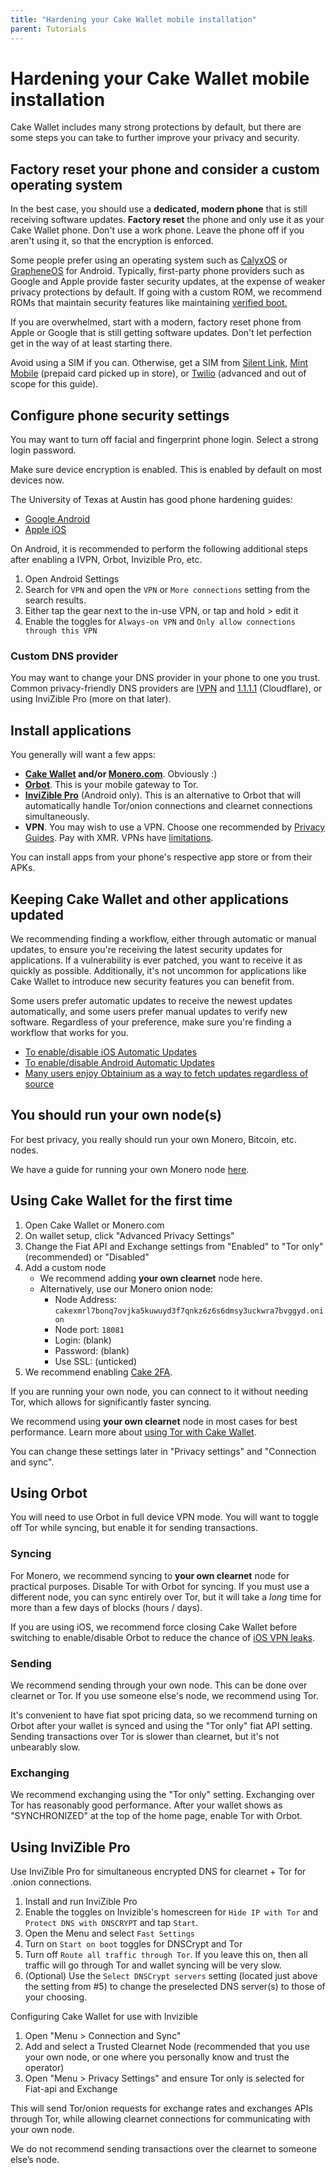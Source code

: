 ```yaml
---
title: "Hardening your Cake Wallet mobile installation"
parent: Tutorials
---
```


# Hardening your Cake Wallet mobile installation

Cake Wallet includes many strong protections by default, but there are some steps you can take to further improve your privacy and security.

## Factory reset your phone and consider a custom operating system

In the best case, you should use a **dedicated, modern phone** that is still receiving software updates. **Factory reset** the phone and only use it as your Cake Wallet phone. Don't use a work phone. Leave the phone off if you aren't using it, so that the encryption is enforced.

Some people prefer using an operating system such as [CalyxOS](https://calyxos.org/) or [GrapheneOS](https://grapheneos.org/) for Android. Typically, first-party phone providers such as Google and Apple provide faster security updates, at the expense of weaker privacy protections by default. If going with a custom ROM, we recommend ROMs that maintain security features like maintaining [verified boot.](https://source.android.com/docs/security/features/verifiedboot)

If you are overwhelmed, start with a modern, factory reset phone from Apple or Google that is still getting software updates. Don't let perfection get in the way of at least starting there.

Avoid using a SIM if you can. Otherwise, get a SIM from [Silent Link](https://silent.link/), [Mint Mobile](https://www.mintmobile.com/) (prepaid card picked up in store), or [Twilio](https://www.twilio.com/en-us/iot/super-sim-card) (advanced and out of scope for this guide).

## Configure phone security settings

You may want to turn off facial and fingerprint phone login. Select a strong login password.

Make sure device encryption is enabled. This is enabled by default on most devices now.

The University of Texas at Austin has good phone hardening guides:

* [Google Android](https://security.utexas.edu/handheld-hardening-checklists/android)
* [Apple iOS](https://security.utexas.edu/handheld-hardening-checklists/ios)

On Android, it is recommended to perform the following additional steps after enabling a IVPN, Orbot, Invizible Pro, etc.

1. Open Android Settings
2. Search for `VPN` and open the `VPN` or `More connections` setting from the search results.
3. Either tap the gear next to the in-use VPN, or tap and hold > edit it
4. Enable the toggles for `Always-on VPN` and `Only allow connections through this VPN`

### Custom DNS provider

You may want to change your DNS provider in your phone to one you trust. Common privacy-friendly DNS providers are [IVPN](https://www.ivpn.net/knowledgebase/troubleshooting/what-is-the-ip-address-of-your-dns-servers/) and [1.1.1.1](https://1.1.1.1/) (Cloudflare), or using InviZible Pro (more on that later).

## Install applications

You generally will want a few apps:

* **[Cake Wallet](https://cakewallet.com) and/or [Monero.com](https://monero.com)**. Obviously :)
* **[Orbot](https://guardianproject.info/apps/org.torproject.android/)**. This is your mobile gateway to Tor.
* **[InviZible Pro](https://invizible.net)** (Android only). This is an alternative to Orbot that will automatically handle Tor/onion connections and clearnet connections simultaneously.
* **VPN**. You may wish to use a VPN. Choose one recommended by [Privacy Guides](https://www.privacyguides.org/en/vpn/). Pay with XMR. VPNs have [limitations](https://www.consumerreports.org/vpn-services/vpn-testing-poor-privacy-security-hyperbolic-claims-a1103787639/).

You can install apps from your phone's respective app store or from their APKs.

## Keeping Cake Wallet and other applications updated

We recommending finding a workflow, either through automatic or manual updates, to ensure you're receiving the latest security updates for applications. If a vulnerability is ever patched, you want to receive it as quickly as possible. Additionally, it's not uncommon for applications like Cake Wallet to introduce new security features you can benefit from.

Some users prefer automatic updates to receive the newest updates automatically, and some users prefer manual updates to verify new software. Regardless of your preference, make sure you're finding a workflow that works for you.

* [To enable/disable iOS Automatic Updates](https://support.apple.com/en-us/102629)
* [To enable/disable Android Automatic Updates](https://support.google.com/googleplay/answer/113412)
* [Many users enjoy Obtainium as a way to fetch updates regardless of source](https://github.com/ImranR98/Obtainium)

## You should run your own node(s)

For best privacy, you really should run your own Monero, Bitcoin, etc. nodes.

We have a guide for running your own Monero node [here](https://guides.monero.com/docs/tutorials/monero-node).

## Using Cake Wallet for the first time

1. Open Cake Wallet or Monero.com
2. On wallet setup, click "Advanced Privacy Settings"
3. Change the Fiat API and Exchange settings from "Enabled" to "Tor only" (recommended) or "Disabled"
4. Add a custom node
    * We recommend adding **your own clearnet** node here.
    * Alternatively, use our Monero onion node:
        * Node Address: `cakexmrl7bonq7ovjka5kuwuyd3f7qnkz6z6s6dmsy3uckwra7bvggyd.onion`
        * Node port: `18081`
        * Login: (blank)
        * Password: (blank)
        * Use SSL: (unticked)
5. We recommend enabling [Cake 2FA](../../features/advanced/authentication).

If you are running your own node, you can connect to it without needing Tor, which allows for significantly faster syncing.

We recommend using **your own clearnet** node in most cases for best performance. Learn more about [using Tor with Cake Wallet](../../features/advanced/tor-with-orbot).

You can change these settings later in "Privacy settings" and "Connection and sync".

## Using Orbot

You will need to use Orbot in full device VPN mode. You will want to toggle off Tor while syncing, but enable it for sending transactions.

### Syncing

For Monero, we recommend syncing to **your own clearnet** node for practical purposes. Disable Tor with Orbot for syncing. If you must use a different node, you can sync entirely over Tor, but it will take a *long* time for more than a few days of blocks (hours / days).

If you are using iOS, we recommend force closing Cake Wallet before switching to enable/disable Orbot to reduce the chance of [iOS VPN leaks](https://protonvpn.com/blog/apple-ios-vulnerability-disclosure/).

### Sending

We recommend sending through your own node. This can be done over clearnet or Tor. If you use someone else's node, we recommend using Tor.

It's convenient to have fiat spot pricing data, so we recommend turning on Orbot after your wallet is synced and using the "Tor only" fiat API setting. Sending transactions over Tor is slower than clearnet, but it's not unbearably slow.

### Exchanging

We recommend exchanging using the "Tor only" setting. Exchanging over Tor has reasonably good performance. After your wallet shows as "SYNCHRONIZED" at the top of the home page, enable Tor with Orbot.

## Using InviZible Pro

Use InviZible Pro for simultaneous encrypted DNS for clearnet + Tor for .onion connections.

1. Install and run InviZible Pro
2. Enable the toggles on Invizible's homescreen for `Hide IP with Tor` and `Protect DNS with DNSCRYPT` and tap `Start`.
3. Open the Menu and select `Fast Settings`
4. Turn on `Start on boot` toggles for DNSCrypt and Tor
5. Turn off `Route all traffic through Tor`. If you leave this on, then all traffic will go through Tor and wallet syncing will be very slow.
6. (Optional) Use the `Select DNSCrypt servers` setting (located just above the setting from #5) to change the preselected DNS server(s) to those of your choosing.

Configuring Cake Wallet for use with Invizible

1. Open "Menu > Connection and Sync"
2. Add and select a Trusted Clearnet Node (recommended that you use your own node, or one where you personally know and trust the operator)
3. Open "Menu > Privacy Settings" and ensure Tor only is selected for Fiat-api and Exchange

This will send Tor/onion requests for exchange rates and exchanges APIs through Tor, while allowing clearnet connections for communicating with your own node.

We do not recommend sending transactions over the clearnet to someone else’s node.
